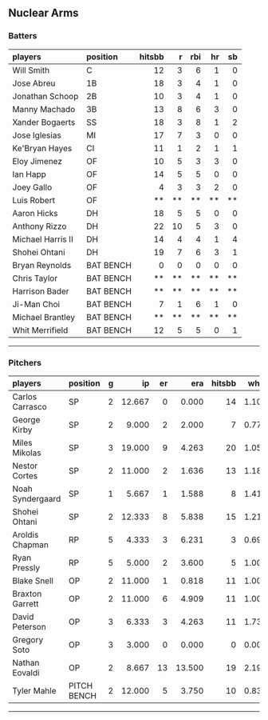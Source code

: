 ## Nuclear Arms

### Batters

 
|players           |position  | hitsbb|  r| rbi| hr| sb| 
|:-----------------|:---------|------:|--:|---:|--:|--:| 
|Will Smith        |C         |     12|  3|   6|  1|  0| 
|Jose Abreu        |1B        |     18|  3|   4|  1|  0| 
|Jonathan Schoop   |2B        |     10|  3|   4|  1|  0| 
|Manny Machado     |3B        |     13|  8|   6|  3|  0| 
|Xander Bogaerts   |SS        |     18|  3|   8|  1|  2| 
|Jose Iglesias     |MI        |     17|  7|   3|  0|  0| 
|Ke'Bryan Hayes    |CI        |     11|  1|   2|  1|  1| 
|Eloy Jimenez      |OF        |     10|  5|   3|  3|  0| 
|Ian Happ          |OF        |     14|  5|   5|  0|  0| 
|Joey Gallo        |OF        |      4|  3|   3|  2|  0| 
|Luis Robert       |OF        |     **| **|  **| **| **| 
|Aaron Hicks       |DH        |     18|  5|   5|  0|  0| 
|Anthony Rizzo     |DH        |     22| 10|   5|  3|  0| 
|Michael Harris II |DH        |     14|  4|   4|  1|  4| 
|Shohei Ohtani     |DH        |     19|  7|   6|  3|  1| 
|Bryan Reynolds    |BAT BENCH |      0|  0|   0|  0|  0| 
|Chris Taylor      |BAT BENCH |     **| **|  **| **| **| 
|Harrison Bader    |BAT BENCH |     **| **|  **| **| **| 
|Ji-Man Choi       |BAT BENCH |      7|  1|   6|  1|  0| 
|Michael Brantley  |BAT BENCH |     **| **|  **| **| **| 
|Whit Merrifield   |BAT BENCH |     12|  5|   5|  0|  1| 


* * *

### Pitchers

 
|players          |position    |  g|     ip| er|    era| hitsbb|  whip| so|  w| sv| 
|:----------------|:-----------|--:|------:|--:|------:|------:|-----:|--:|--:|--:| 
|Carlos Carrasco  |SP          |  2| 12.667|  0|  0.000|     14| 1.105|  8|  1|  0| 
|George Kirby     |SP          |  2|  9.000|  2|  2.000|      7| 0.778| 11|  0|  0| 
|Miles Mikolas    |SP          |  3| 19.000|  9|  4.263|     20| 1.053| 12|  2|  0| 
|Nestor Cortes    |SP          |  2| 11.000|  2|  1.636|     13| 1.182| 12|  2|  0| 
|Noah Syndergaard |SP          |  1|  5.667|  1|  1.588|      8| 1.412|  6|  0|  0| 
|Shohei Ohtani    |SP          |  2| 12.333|  8|  5.838|     15| 1.216| 22|  0|  0| 
|Aroldis Chapman  |RP          |  5|  4.333|  3|  6.231|      3| 0.692|  7|  0|  0| 
|Ryan Pressly     |RP          |  5|  5.000|  2|  3.600|      5| 1.000|  9|  0|  2| 
|Blake Snell      |OP          |  2| 11.000|  1|  0.818|     11| 1.000| 12|  2|  0| 
|Braxton Garrett  |OP          |  2| 11.000|  6|  4.909|     11| 1.000| 15|  1|  0| 
|David Peterson   |OP          |  3|  6.333|  3|  4.263|     11| 1.737| 10|  0|  0| 
|Gregory Soto     |OP          |  3|  3.000|  0|  0.000|      0| 0.000|  5|  0|  1| 
|Nathan Eovaldi   |OP          |  2|  8.667| 13| 13.500|     19| 2.192|  4|  0|  0| 
|Tyler Mahle      |PITCH BENCH |  2| 12.000|  5|  3.750|     10| 0.833| 12|  2|  0| 


* * *


